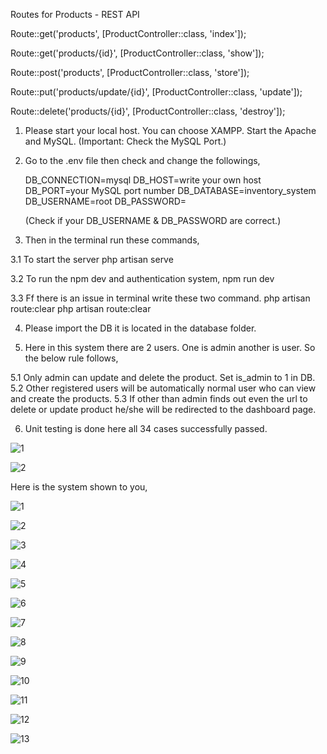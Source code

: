 

Routes for Products - REST API

Route::get('products', [ProductController::class, 'index']);

Route::get('products/{id}', [ProductController::class, 'show']);

Route::post('products', [ProductController::class, 'store']);

Route::put('products/update/{id}', [ProductController::class, 'update']);

Route::delete('products/{id}', [ProductController::class, 'destroy']);



1. Please start your local host. You can choose XAMPP. Start the Apache and MySQL. (Important: Check the MySQL Port.)
2. Go to the .env file then check and change the followings, 

    DB_CONNECTION=mysql
    DB_HOST=write your own host
    DB_PORT=your MySQL port number
    DB_DATABASE=inventory_system
    DB_USERNAME=root
    DB_PASSWORD=

    (Check if your DB_USERNAME & DB_PASSWORD are correct.)

3. Then in the terminal run these commands,

  3.1 To start the server
      php artisan serve

  3.2 To run the npm dev and authentication system,
      npm run dev

  3.3 Ff there is an issue in terminal write these two command.
      php artisan route:clear
      php artisan route:clear


4. Please import the DB it is located in the database folder.


5. Here in this system there are 2 users. One is admin another is user. So the below rule follows,

5.1 Only admin can update and delete the product. Set is_admin to 1 in DB.
5.2 Other registered users will be automatically normal user who can view and create the products. 
5.3 If other than admin finds out even the url to delete or update product he/she will be redirected to the dashboard page.


6. Unit testing is done here all 34 cases successfully passed.
   
![1](https://github.com/MOSHAROFaa/InventorySystem/assets/84110930/a6411476-76e3-4d17-a3c3-6d3e617ddea9)


![2](https://github.com/MOSHAROFaa/InventorySystem/assets/84110930/faa03c36-fd82-4a44-975c-e120ec6ffe54)


Here is the system shown to you,


![1](https://github.com/MOSHAROFaa/InventorySystem/assets/84110930/ab19759b-ff48-4d16-9ccd-d9851418e77d)


![2](https://github.com/MOSHAROFaa/InventorySystem/assets/84110930/265f8300-d593-4a43-8949-5f8615fea78f)


![3](https://github.com/MOSHAROFaa/InventorySystem/assets/84110930/c4032e71-06c2-408a-af76-e6dda1db563d)


![4](https://github.com/MOSHAROFaa/InventorySystem/assets/84110930/2508b6db-7422-47bf-9642-7e46b49c26cd)

![5](https://github.com/MOSHAROFaa/InventorySystem/assets/84110930/f2d97457-256e-4aca-9b9a-91a8fb43d637)



![6](https://github.com/MOSHAROFaa/InventorySystem/assets/84110930/b3d52a12-9f4c-4c06-b042-cdf1b0da17c4)


![7](https://github.com/MOSHAROFaa/InventorySystem/assets/84110930/ba100778-eb0e-444e-a6e2-a170a44dd3c2)


![8](https://github.com/MOSHAROFaa/InventorySystem/assets/84110930/42bf58c4-9e6b-425d-9774-96fce28be0bc)


![9](https://github.com/MOSHAROFaa/InventorySystem/assets/84110930/31588aa2-eaa1-4a75-bb3c-1b124e525db1)


![10](https://github.com/MOSHAROFaa/InventorySystem/assets/84110930/1f5dfd46-ae84-4085-969a-d67663fb4a90)


![11](https://github.com/MOSHAROFaa/InventorySystem/assets/84110930/83605084-fcd5-4692-9b15-854ef95b3d89)


![12](https://github.com/MOSHAROFaa/InventorySystem/assets/84110930/425a3c0c-7514-4dd0-b03c-c021615194b5)


![13](https://github.com/MOSHAROFaa/InventorySystem/assets/84110930/b9a6040d-17af-4fc5-b7d1-aa2f1ebd78ad)



